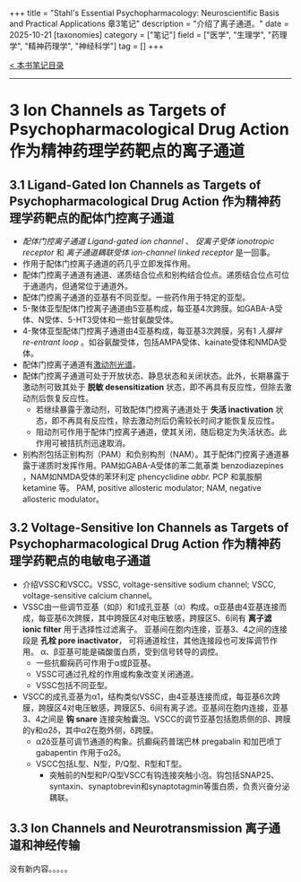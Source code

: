 +++
title = "Stahl's Essential Psychopharmacology: Neuroscientific Basis and Practical Applications 章3笔记"
description = "介绍了离子通道。"
date = 2025-10-21
[taxonomies]
category = ["笔记"]
field = ["医学", "生理学", "药理学", "精神药理学", "神经科学"]
tag = []
+++

[< 本书笔记目录](@/blog/20250919-psychopharmacology-note-index.md)

---
# 3 Ion Channels as Targets of Psychopharmacological Drug Action 作为精神药理学药靶点的离子通道
## 3.1 Ligand-Gated Ion Channels as Targets of Psychopharmacological Drug Action 作为精神药理学药靶点的配体门控离子通道
* _配体门控离子通道 Ligand-gated ion channel_ 、 _促离子受体 ionotropic receptor_ 和 _离子通道耦联受体 ion-channel linked receptor_ 是一回事。
* 作用于配体门控离子通道的药几乎立即发挥作用。
* 配体门控离子通道有通道、递质结合位点和别构结合位点。递质结合位点可位于通道内，但通常位于通道外。
* 配体门控离子通道的亚基有不同亚型。一些药作用于特定的亚型。
* 5-聚体亚型配体门控离子通道由5亚基构成，每亚基4次跨膜。如GABA-A受体、N受体、5-HT3受体和一些甘氨酸受体。
* 4-聚体亚型配体门控离子通道由4亚基构成，每亚基3次跨膜，另有1 _入膜袢 re-entrant loop_ 。如谷氨酸受体，包括AMPA受体、kainate受体和NMDA受体。
* 配体门控离子通道有[激动剂光谱](/blog/20250919-psychopharmacology-note-chapter-2/#ji-dong-ji-guang-pu)。
* 配体门控离子通道可处于开放状态、静息状态和关闭状态。此外，长期暴露于激动剂可致其处于 __脱敏 desensitization__ 状态，即不再具有反应性，但除去激动剂后恢复反应性。
    * 若继续暴露于激动剂，可致配体门控离子通道处于 __失活 inactivation__ 状态，即不再具有反应性，除去激动剂后仍需较长时间才能恢复反应性。
    * 阻动剂可作用于配体门控离子通道，使其关闭，随后稳定为失活状态。此作用可被拮抗剂迅速取消。
* 别构剂包括正别构剂（PAM）和负别构剂（NAM）。其于配体门控离子通道暴露于递质时发挥作用。PAM如GABA-A受体的苯二氮䓬类 benzodiazepines ，NAM如NMDA受体的苯环利定 phencyclidine _abbr._ PCP 和氯胺酮 ketamine 等。
PAM, positive allosteric modulator; NAM, negative allosteric modulator。

## 3.2 Voltage-Sensitive Ion Channels as Targets of Psychopharmacological Drug Action 作为精神药理学药靶点的电敏电子通道
* 介绍VSSC和VSCC。VSSC, voltage-sensitive sodium channel; VSCC, voltage-sensitive calcium channel。
* VSSC由一些调节亚基（如β）和1成孔亚基（α）构成。α亚基由4亚基连接而成，每亚基6次跨膜，其中跨膜区4对电压敏感，跨膜区5、6间有 __离子滤 ionic filter__ 用于选择性过滤离子。
亚基间在胞内连接，亚基3、4之间的连接段是 __孔栓 pore inactivator__， 可将通道栓住，其他连接段也可发挥调节作用。
α、β亚基可能是磷酸蛋白质，受到信号转导的调控。
    * 一些抗癫痫药可作用于α或β亚基。
    * VSSC可通过孔栓的作用或构象改变关闭通道。
    * VSSC包括不同亚型。
* VSCC的成孔亚基为α1，结构类似VSSC，由4亚基连接而成，每亚基6次跨膜，跨膜区4对电压敏感，跨膜区5、6间有离子滤。亚基间在胞内连接，亚基3、4之间是 __钩 snare__ 连接突触囊泡。VSCC的调节亚基包括胞质侧的β、跨膜的γ和α2δ，其中α2在胞外侧，δ跨膜。
    * α2δ亚基可调节通道的构象。抗癫痫药普瑞巴林 pregabalin 和加巴喷丁 gabapentin 作用于α2δ。
    * VSCC包括L型、N型，P/Q型、R型和T型。
        * 突触前的N型和P/Q型VSCC有钩连接突触小泡。钩包括SNAP25、syntaxin、synaptobrevin和synaptotagmin等蛋白质，负责兴奋分泌耦联。

## 3.3 Ion Channels and Neurotransmission 离子通道和神经传输
没有新内容。。。。。
